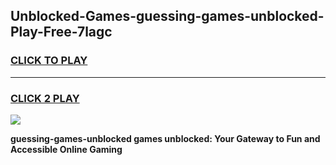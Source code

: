 
## Unblocked-Games-guessing-games-unblocked-Play-Free-7lagc
<h3>
<a href="https://premium76.site?title=guessing-games-unblocked&ref=10A">CLICK TO PLAY</a></h3>
<hr>

<h3>
<a href="https://premium76.site?title=guessing-games-unblocked&ref=10A">CLICK 2 PLAY</a>
  
</h3>

<a href="https://premium76.site?title=guessing-games-unblocked&ref=10A"><img src="https://clearcache.store/games.png"></a>


**guessing-games-unblocked games unblocked: Your Gateway to Fun and Accessible Online Gaming**
